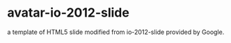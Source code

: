 avatar-io-2012-slide
====================

a template of HTML5 slide modified from io-2012-slide provided by Google.
